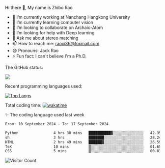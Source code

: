 Hi there 👋, My name is Zhibo Rao
- 🔭 I’m currently working at Nanchang Hangkong University
- 🌱 I’m currently learning computer vision
- 👯 I’m looking to collaborate on Archaic-Atom
- 🤔 I’m looking for help with Deep learning
- 💬 Ask me about stereo matching
- 📫 How to reach me: raoxi36@foxmail.com
- 😄 Pronouns: Jack Rao
- ⚡ Fun fact: I can't believe I'm a Ph.D.

The GitHub status:

![](https://github-readme-stats.vercel.app/api?username=ZhiboRao)

Recent programming languages used:

[![Top Langs](https://github-readme-stats.vercel.app/api/top-langs/?username=ZhiboRao&layout=compact)](https://github.com/anuraghazra/github-readme-stats)

Total coding time: [![wakatime](https://wakatime.com/badge/user/51ec5ec7-4742-4243-9eea-732ade32c0b7.svg)](https://wakatime.com/@51ec5ec7-4742-4243-9eea-732ade32c0b7)

✨ The coding language used last week 
<!--START_SECTION:waka-->

```txt
From: 10 September 2024 - To: 17 September 2024

Python                4 hrs 30 mins   ██████████▓░░░░░░░░░░░░░░   42.35 %
sh                    3 hrs           ███████░░░░░░░░░░░░░░░░░░   28.24 %
HTML                  2 hrs 49 mins   ██████▓░░░░░░░░░░░░░░░░░░   26.59 %
TeX                   10 mins         ▒░░░░░░░░░░░░░░░░░░░░░░░░   01.65 %
CSS                   5 mins          ▒░░░░░░░░░░░░░░░░░░░░░░░░   00.83 %
```

<!--END_SECTION:waka-->

![Visitor Count](https://profile-counter.glitch.me/Raohaocheng/count.svg)
